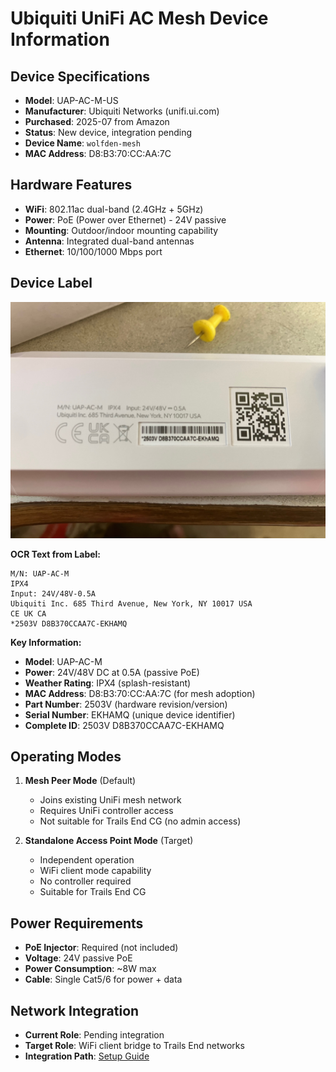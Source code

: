 # Ubiquiti UniFi AC Mesh Device Information

## Device Specifications

- **Model**: UAP-AC-M-US
- **Manufacturer**: Ubiquiti Networks (unifi.ui.com)
- **Purchased**: 2025-07 from Amazon
- **Status**: New device, integration pending
- **Device Name**: `wolfden-mesh`
- **MAC Address**: D8:B3:70:CC:AA:7C

## Hardware Features

- **WiFi**: 802.11ac dual-band (2.4GHz + 5GHz)
- **Power**: PoE (Power over Ethernet) - 24V passive
- **Mounting**: Outdoor/indoor mounting capability
- **Antenna**: Integrated dual-band antennas
- **Ethernet**: 10/100/1000 Mbps port

## Device Label

![Device Label](UAP-AC-M_back_side.jpeg)

**OCR Text from Label:**

```text
M/N: UAP-AC-M
IPX4
Input: 24V/48V-0.5A
Ubiquiti Inc. 685 Third Avenue, New York, NY 10017 USA
CE UK CA
*2503V D8B370CCAA7C-EKHAMQ
```

**Key Information:**

- **Model**: UAP-AC-M
- **Power**: 24V/48V DC at 0.5A (passive PoE)
- **Weather Rating**: IPX4 (splash-resistant)
- **MAC Address**: D8:B3:70:CC:AA:7C (for mesh adoption)
- **Part Number**: 2503V (hardware revision/version)
- **Serial Number**: EKHAMQ (unique device identifier)
- **Complete ID**: 2503V D8B370CCAA7C-EKHAMQ

## Operating Modes

1. **Mesh Peer Mode** (Default)
   - Joins existing UniFi mesh network
   - Requires UniFi controller access
   - Not suitable for Trails End CG (no admin access)

2. **Standalone Access Point Mode** (Target)
   - Independent operation
   - WiFi client mode capability
   - No controller required
   - Suitable for Trails End CG

## Power Requirements

- **PoE Injector**: Required (not included)
- **Voltage**: 24V passive PoE
- **Power Consumption**: ~8W max
- **Cable**: Single Cat5/6 for power + data

## Network Integration

- **Current Role**: Pending integration
- **Target Role**: WiFi client bridge to Trails End networks
- **Integration Path**: [Setup Guide](ubiquiti_setup.md)
